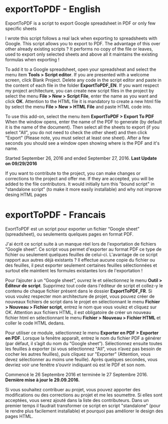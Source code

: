 # exportToPDF - English
ExportToPDF is a script to export Google spreadsheet in PDF or only few specific sheets

I wrote this script follows a real lack when exporting to spreadsheets with Google. This script allows you to export to PDF.
The advantage of this over other already existing scripts ? It performs no copy of the file or leaves, used to export only selected sheets and above all it maintains the existing formulas when exporting !

To add it to a Google spreadsheet, open your spreadsheat and select the menu item **Tools > Script editor**. If you are presented with a welcome screen, click Blank Project. Delete any code in the script editor and paste in the content of each file in the folder **ExportToPDF_EN**. If you want respect my project architecture, you can create new script files in the project by select the menu **File > New > Script File**, enter the name as you want and click **OK**. Attention to the HTML file it is mandatory to create a new html file by select the menu **File > New > HTML File** and paste HTML code into.

To use this add-on, select the menu item **ExportToPDF > Export To PDF**
When the window opens, enter the name of the PDF to generate (by default it is the name of the document). Then select all the sheets to export (if you select "All", you do not need to check the other sheet) and then click "Export" (Please note, you must select at least one sheet).
After a few seconds you should see a window open showing where is the PDF and it's name.

Started September 26, 2016 and ended September 27, 2016. **Last Update on 09/29/2016**

If you want to contribute to the project, you can make changes or corrections to the project and offer me. If they are accepted, you will be added to the file contributors.
It would initially turn this "bound script" in "standalone script" (to make it more easily installable) and why not improve desing HTML pages

# exportToPDF - Francais

ExortToPDF est un script pour exporter un fichier “Google sheet” (spreadsheet), ou seulements quelques pages en format PDF.

J'ai écrit ce script suite à un manque réel lors de l'exportation de fichiers “Google sheet”. Ce script vous permet d'exporter au format PDF ce type de fichier ou seulement quelques feuilles de celui-ci. L'avantage de ce script rapport aux autres déjà existants ? Il effectue aucune copie du fichier ou des feuilles, il peut exporter seulement certaines feuilles sélectionnées et surtout elle maintient les formules existantes lors de l'exportation !

Pour l’ajouter à un “Google sheet”, ouvrez le et sélectionnez le menu **Outil > Éditeur de script**. Supprimez tout code dans l'éditeur de script et collez-y le contenu de chaque fichier présent dans le dossier **ExportToPDF_FR**. Si vous voulez respecter mon architecture de projet, vous pouvez créer de nouveaux fichiers de script dans le projet en sélectionnant  le menu **Fichier > Nouveau > Fichier script**, entrez le nom que vous voulez et cliquez sur OK. Attention aux fichiers HTML, il est obligatoire de créer un nouveau fichier html en sélectionnant le menu **Fichier > Nouveau > Fichier HTML** et coller le code HTML dedans.

Pour utiliser ce module, sélectionnez le menu **Exporter en PDF > Exporter en PDF**. Lorsque la fenêtre apparaît, entrez le nom du fichier PDF a générer (par défaut, il s’agit du nom du “Google sheet”). Sélectionnez ensuite toutes les feuilles à exporter (si vous sélectionnez "All", vous n’avez pas besoin de cocher les autres feuilles), puis cliquez sur "Exporter" (Attention, vous devez sélectionner au moins une feuille). Après quelques secondes, vous devriez voir une fenêtre s’ouvrir indiquant où est le PDF et son nom.

Commencé le 26 Septembre 2016 et terminée le 27 Septembre 2016. **Dernière mise à jour le 29.09.2016.**

Si vous souhaitez contribuer au projet, vous pouvez apporter des modifications ou des corrections au projet et me les soumettre. Si elles sont acceptées, vous serez ajouté dans la liste des contributeurs.
Dans un premier temps il faudrait transformer ce script en script "standalone" (pour le rendre plus facilement installable) et pourquoi  pas améliorer le design des pages HTML.
